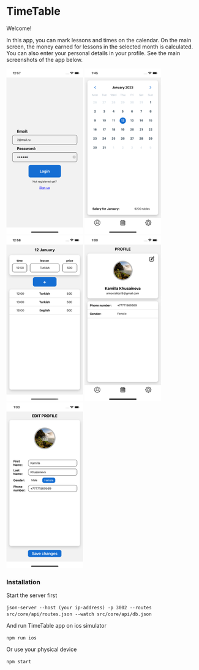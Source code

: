# TimeTable

Welcome!


In this app, you can mark lessons and times on the calendar. On the main screen, the money earned for lessons in the selected month is calculated. You can also enter your personal details in your profile. See the main screenshots of the app below.

<img alt="Login Screen" src="https://github.com/RomanIgonin/TimeTable/blob/develop/src/assets/images/screens/Login_Screen.png" width="200">
<img alt="Calendar Screen" src="https://github.com/RomanIgonin/TimeTable/blob/develop/src/assets/images/screens/Calendar_Screen.png" width="200">
<img alt="Lessons List Screen" src="https://github.com/RomanIgonin/TimeTable/blob/develop/src/assets/images/screens/LessonsList_Screen.png" width="200">
<img alt="Profile Screen" src="https://github.com/RomanIgonin/TimeTable/blob/develop/src/assets/images/screens/Profile_Screen.png" width="200">
<img alt="Edit Screen" src="https://github.com/RomanIgonin/TimeTable/blob/develop/src/assets/images/screens/Edit_Screen.png" width="200">

### Installation

Start the server first

```json-server --host (your ip-address) -p 3002 --routes src/core/api/routes.json --watch src/core/api/db.json```

And run TimeTable app on ios simulator

```npm run ios```

Or use your physical device

```npm start```
